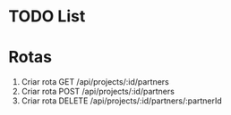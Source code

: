 # TODO List

# Rotas

1. Criar rota GET /api/projects/:id/partners
2. Criar rota POST /api/projects/:id/partners
3. Criar rota DELETE /api/projects/:id/partners/:partnerId
